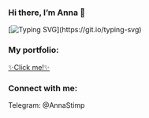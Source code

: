 <h3>Hi there, I’m Anna 👋</h3>

[![Typing SVG](https://readme-typing-svg.herokuapp.com?font=&size=25&duration=4000&color=DA69AC&vCenter=true&width=1000&height=50&lines=%F0%9F%94%AD+I'm+a+Junior+Data+Analyst!)](https://git.io/typing-svg)

<h3 margin="0 0 5px 0">My portfolio:</h3>

[✨Click me!✨](https://github.com/AnnaStimp/MyProjects_YandexPracticum)

<h3 margin="0 0 5px 0">Connect with me:</h3>
<p>Telegram: @AnnaStimp</p>

<!--
**AnnaStimp/AnnaStimp** is a ✨ _special_ ✨ repository because its `README.md` (this file) appears on your GitHub profile.

Here are some ideas to get you started:

- 🔭 I’m currently working on ...
- 🌱 I’m currently learning ...
- 👯 I’m looking to collaborate on ...
- 🤔 I’m looking for help with ...
- 💬 Ask me about ...
- 📫 How to reach me: ...
- 😄 Pronouns: ...
- ⚡ Fun fact: ...
-->
